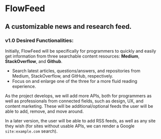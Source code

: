 # FlowFeed

## A customizable news and research feed.

### v1.0 Desired Functionalities:

Initially, FlowFeed will be specifically for programmers to quickly and easily get information from three searchable content resources: **Medium**, **StackOverflow**, and **Github**.

 * Search latest articles, questions/answers, and repositories from Medium, StackOverflow, and GitHub, respectively.
 * Focus on and enlarge one of the three for a more fluid reading experience.

As the project develops, we will add more APIs, both for programmers as well as professionals from connected fields, such as design, UX, and content marketing. These will be additional/optional feeds the user will be able to add, remove, and move around.

In a later version, the user will be able to add RSS feeds, as well as any site they wish (for sites without usable APIs, we can render a Google `site:example.com` search).

